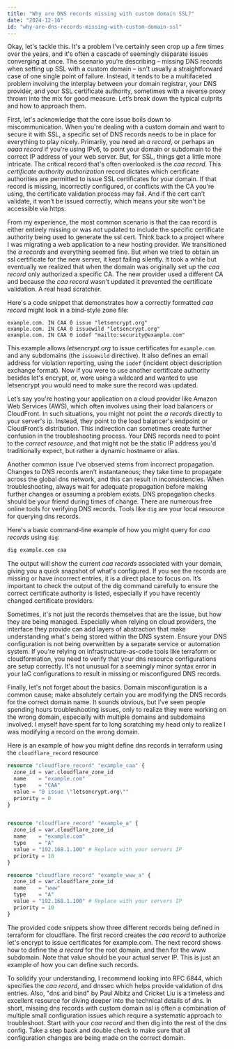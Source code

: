 ```yaml
---
title: "Why are DNS records missing with custom domain SSL?"
date: "2024-12-16"
id: "why-are-dns-records-missing-with-custom-domain-ssl"
---
```


Okay, let's tackle this. It's a problem I’ve certainly seen crop up a few times over the years, and it's often a cascade of seemingly disparate issues converging at once. The scenario you’re describing – missing DNS records when setting up SSL with a custom domain – isn't usually a straightforward case of one single point of failure. Instead, it tends to be a multifaceted problem involving the interplay between your domain registrar, your DNS provider, and your SSL certificate authority, sometimes with a reverse proxy thrown into the mix for good measure. Let’s break down the typical culprits and how to approach them.

First, let's acknowledge that the core issue boils down to miscommunication. When you're dealing with a custom domain and want to secure it with SSL, a specific set of DNS records needs to be in place for everything to play nicely. Primarily, you need an *a record*, or perhaps an *aaaa record* if you're using IPv6, to point your domain or subdomain to the correct IP address of your web server. But, for SSL, things get a little more intricate. The critical record that's often overlooked is the *caa record*. This *certificate authority authorization* record dictates which certificate authorities are permitted to issue SSL certificates for your domain. If that record is missing, incorrectly configured, or conflicts with the CA you're using, the certificate validation process may fail. And if the cert can’t validate, it won’t be issued correctly, which means your site won't be accessible via https.

From my experience, the most common scenario is that the caa record is either entirely missing or was not updated to include the specific certificate authority being used to generate the ssl cert. Think back to a project where I was migrating a web application to a new hosting provider. We transitioned the *a records* and everything seemed fine. But when we tried to obtain an ssl certificate for the new server, it kept failing silently. It took a while but eventually we realized that when the domain was originally set up the *caa record* only authorized a specific CA. The new provider used a different CA and because the *caa record* wasn't updated it prevented the certificate validation. A real head scratcher.

Here's a code snippet that demonstrates how a correctly formatted *caa record* might look in a bind-style zone file:

```
example.com. IN CAA 0 issue "letsencrypt.org"
example.com. IN CAA 0 issuewild "letsencrypt.org"
example.com. IN CAA 0 iodef "mailto:security@example.com"
```

This example allows *letsencrypt.org* to issue certificates for `example.com` and any subdomains (the `issuewild` directive). It also defines an email address for violation reporting, using the `iodef` (incident object description exchange format). Now if you were to use another certificate authority besides let's encrypt, or, were using a wildcard and wanted to use letsencrypt you would need to make sure the record was updated.

Let’s say you're hosting your application on a cloud provider like Amazon Web Services (AWS), which often involves using their load balancers or CloudFront. In such situations, you might not point the *a records* directly to your server's ip. Instead, they point to the load balancer's endpoint or CloudFront’s distribution. This indirection can sometimes create further confusion in the troubleshooting process. Your DNS records need to point to the *correct resource*, and that might not be the static IP address you'd traditionally expect, but rather a dynamic hostname or alias.

Another common issue I've observed stems from incorrect propagation. Changes to DNS records aren't instantaneous; they take time to propagate across the global dns network, and this can result in inconsistencies. When troubleshooting, always wait for adequate propagation before making further changes or assuming a problem exists. DNS propagation checks should be your friend during times of change. There are numerous free online tools for verifying DNS records. Tools like `dig` are your local resource for querying dns records.

Here's a basic command-line example of how you might query for *caa records* using `dig`:

```bash
dig example.com caa
```

The output will show the current *caa records* associated with your domain, giving you a quick snapshot of what's configured. If you see the records are missing or have incorrect entries, it is a direct place to focus on. It’s important to check the output of the dig command carefully to ensure the correct certificate authority is listed, especially if you have recently changed certificate providers.

Sometimes, it's not just the records themselves that are the issue, but how they are being managed. Especially when relying on cloud providers, the interface they provide can add layers of abstraction that make understanding what's being stored within the DNS system. Ensure your DNS configuration is not being overwritten by a separate service or automation system. If you're relying on infrastructure-as-code tools like terraform or cloudformation, you need to verify that your dns resource configurations are setup correctly. It's not unusual for a seemingly minor syntax error in your IaC configurations to result in missing or misconfigured DNS records.

Finally, let's not forget about the basics. Domain misconfiguration is a common cause; make absolutely certain you are modifying the DNS records for the correct domain name. It sounds obvious, but I’ve seen people spending hours troubleshooting issues, only to realize they were working on the wrong domain, especially with multiple domains and subdomains involved. I myself have spent far to long scratching my head only to realize I was modifying a record on the wrong domain.

Here is an example of how you might define dns records in terraform using the `cloudflare_record` resource

```terraform
resource "cloudflare_record" "example_caa" {
  zone_id = var.cloudflare_zone_id
  name    = "example.com"
  type    = "CAA"
  value = "0 issue \"letsencrypt.org\""
  priority = 0
}


resource "cloudflare_record" "example_a" {
  zone_id = var.cloudflare_zone_id
  name    = "example.com"
  type    = "A"
  value = "192.168.1.100" # Replace with your servers IP
  priority = 10
}

resource "cloudflare_record" "example_www_a" {
  zone_id = var.cloudflare_zone_id
  name    = "www"
  type    = "A"
  value = "192.168.1.100" # Replace with your servers IP
  priority = 10
}
```

The provided code snippets show three different records being defined in terraform for cloudflare. The first record creates the *caa record* to authorize let's encrypt to issue certificates for example.com. The next record shows how to define the *a record* for the root domain, and then for the www subdomain. Note that value should be your actual server IP. This is just an example of how you can define such records.

To solidify your understanding, I recommend looking into RFC 6844, which specifies the *caa record*, and dnssec which helps provide validation of dns entries. Also, "dns and bind" by Paul Albitz and Cricket Liu is a timeless and excellent resource for diving deeper into the technical details of dns. In short, missing dns records with custom domain ssl is often a combination of multiple small configuration issues which require a systematic approach to troubleshoot. Start with your *caa record* and then dig into the rest of the dns config. Take a step back and double check to make sure that all configuration changes are being made on the correct domain.
